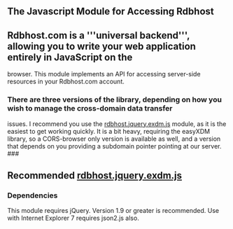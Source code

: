 ## The Javascript Module for Accessing Rdbhost

## Rdbhost.com is a '''universal backend''', allowing you to write your web application entirely in JavaScript on the
 browser.  This module implements an API for accessing server-side resources in your Rdbhost.com account.

### There are three versions of the library, depending on how you wish to manage the cross-domain data transfer
issues.  I recommend you use the [rdbhost.jquery.exdm.js](/rdbhost/Rdb.Js/blob/master/README.EXDM.md) module,
as it is the easiest to get working quickly.  It is a bit heavy, requiring the easyXDM library, so a CORS-browser
only version is available as well, and a version that depends on you providing a subdomain pointer pointing at our
server. ###

##  Recommended [rdbhost.jquery.exdm.js](/rdbhost/Rdb.Js/blob/master/README.EXDM.md)

### Dependencies ###
This module requires jQuery.  Version 1.9 or greater is recommended.
Use with Internet Explorer 7 requires json2.js also.
